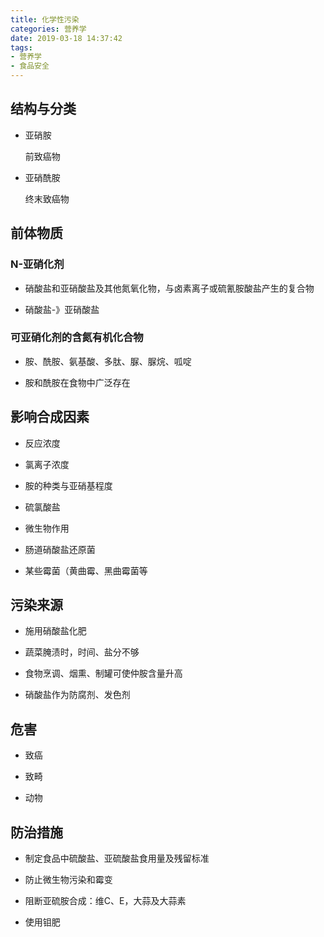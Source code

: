 ```yaml
---
title: 化学性污染
categories: 营养学
date: 2019-03-18 14:37:42
tags:
- 营养学
- 食品安全
---
```


## 结构与分类

- 亚硝胺

    前致癌物

- 亚硝酰胺

    终末致癌物

## 前体物质

### N-亚硝化剂

- 硝酸盐和亚硝酸盐及其他氮氧化物，与卤素离子或硫氰胺酸盐产生的复合物

- 硝酸盐-》亚硝酸盐

### 可亚硝化剂的含氮有机化合物

- 胺、酰胺、氨基酸、多肽、脲、脲烷、呱啶

- 胺和酰胺在食物中广泛存在

## 影响合成因素

- 反应浓度

- 氯离子浓度

- 胺的种类与亚硝基程度

- 硫氯酸盐

- 微生物作用

- 肠道硝酸盐还原菌

- 某些霉菌（黄曲霉、黑曲霉菌等

## 污染来源

- 施用硝酸盐化肥

- 蔬菜腌渍时，时间、盐分不够

- 食物烹调、烟熏、制罐可使仲胺含量升高

- 硝酸盐作为防腐剂、发色剂

## 危害

- 致癌

- 致畸

- 动物

## 防治措施

- 制定食品中硫酸盐、亚硫酸盐食用量及残留标准

- 防止微生物污染和霉变

- 阻断亚硫胺合成：维C、E，大蒜及大蒜素

- 使用钼肥